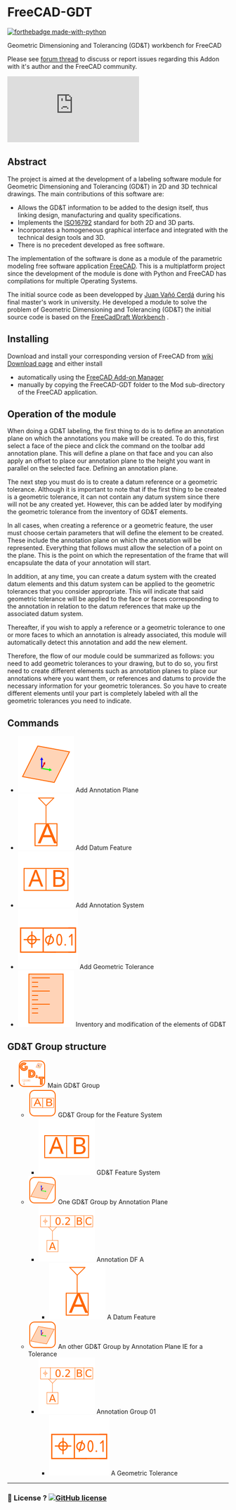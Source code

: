 FreeCAD-GDT
===========

[![forthebadge made-with-python](http://ForTheBadge.com/images/badges/made-with-python.svg)](https://www.python.org/)

Geometric Dimensioning and Tolerancing (GD&T) workbench for FreeCAD

Please see [forum thread](https://forum.freecadweb.org/viewtopic.php?f=10&t=22072) to discuss or report issues regarding this Addon with it's author and the FreeCAD community.

![screenshot](https://forum.freecadweb.org/download/file.php?id=36916)

Abstract
----------

The project is aimed at the development of a labeling software module for Geometric Dimensioning and Tolerancing (GD&T) in 2D and 3D technical drawings. The main contributions of this software are:

-	Allows the GD&T information to be added to the design itself, thus linking design, manufacturing and quality specifications.
-	Implements the [ISO16792](https://www.iso.org/fr/standard/73871.html) standard for both 2D and 3D parts.
-	Incorporates a homogeneous graphical interface and integrated with the technical design tools and 3D.
-	There is no precedent developed as free software.

The implementation of the software is done as a module of the parametric modeling free software application [FreeCAD](http://freecadweb.org). This is a multiplatform project since the development of the module is done with Python and FreeCAD has compilations for multiple Operating Systems.

The initial source code as been developped by [Juan Vañó Cerdá](https://github.com/juanvanyo) during his final master's work in university. He developed a module to solve the problem of Geometric Dimensioning and Tolerancing (GD&T) the initial source code is based on the [FreeCadDraft Workbench](https://wiki.freecad.org/Draft_Workbench) .

Installing
----------

Download and install your corresponding version of FreeCAD from [wiki Download page](http://www.freecadweb.org/wiki/Download) and either install
- automatically using the [FreeCAD Add-on Manager](https://github.com/FreeCAD/FreeCAD-addons) 
- manually by copying the FreeCAD-GDT folder to the Mod sub-directory of the FreeCAD application.


Operation of the module
----------

When doing a GD&T labeling, the first thing to do is to define an annotation plane on which the annotations you make will be created. To do this, first select a face of the piece and click the command on the toolbar add annotation plane. This will define a plane on that face and you can also apply an offset to place our annotation plane to the height you want in parallel on the selected face. Defining an annotation plane.

The next step you must do is to create a datum reference or a geometric tolerance. Although it is important to note that if the first thing to be created is a geometric tolerance, it can not contain any datum system since there will not be any created yet. However, this can be added later by modifying the geometric tolerance from the inventory of GD&T elements.

In all cases, when creating a reference or a geometric feature, the user must choose certain parameters that will define the element to be created. These include the annotation plane on which the annotation will be represented. Everything that follows must allow the selection of a point on the plane. This is the point on which the representation of the frame that will encapsulate the data of your annotation will start.

In addition, at any time, you can create a datum system with the created datum elements and this datum system can be applied to the geometric tolerances that you consider appropriate. This will indicate that said geometric tolerance will be applied to the face or faces corresponding to the annotation in relation to the datum references that make up the associated datum system.

Thereafter, if you wish to apply a reference or a geometric tolerance to one or more faces to which an annotation is already associated, this module will automatically detect this annotation and add the new element.

Therefore, the flow of our module could be summarized as follows: you need to add geometric tolerances to your drawing, but to do so, you first need to create different elements such as annotation planes to place our annotations where you want them, or references and datums to provide the necessary information for your geometric tolerances. So you have to create different elements until your part is completely labeled with all the geometric tolerances you need to indicate.


Commands
----------

- ![Add Annotation Plane](Resources/icons/annotationPlane.svg) Add Annotation Plane
- ![Add Datum Feature](Resources/icons/datumFeature.svg) Add Datum Feature
- ![Add Annotation System](Resources/icons/datumSystem.svg) Add Annotation System
- ![Add Geometric Tolerance](Resources/icons/geometricTolerance.svg) Add Geometric Tolerance
- ![Inventory of the elements of GD&T](Resources/icons/inventory.svg) Inventory and modification of the elements of GD&T


GD&T Group structure
----------

- ![Main GD&T Group](Resources/icons/GDT.svg) Main GD&T Group
  - ![GD&T Group for Feature System](Resources/icons/subGDT.svg) GD&T Group for the Feature System
    - ![GD&T Group for Feature System](Resources/icons/datumSystem.svg) GD&T Feature System
  - ![One GD&T Group by AP](Resources/icons/planeGDT.svg) One GD&T Group by Annotation Plane
    - ![Annotation Group](Resources/icons/annotation.svg) Annotation DF A
      - ![Datum Feature](Resources/icons/datumFeature.svg) A Datum Feature
  - ![One GD&T Group by AP](Resources/icons/planeGDT.svg) An other GD&T Group by Annotation Plane IE for a Tolerance
    - ![Annotation Group](Resources/icons/annotation.svg) Annotation Group 01
      - ![Geometric Tolerance](Resources/icons/geometricTolerance.svg) A Geometric Tolerance

----

### :scroll: License ? [![GitHub license](https://img.shields.io/github/license/5axes/FreeCAD-GDT.svg)](https://github.com/5axes/FreeCAD-GDT/blob/master/LICENSE)
